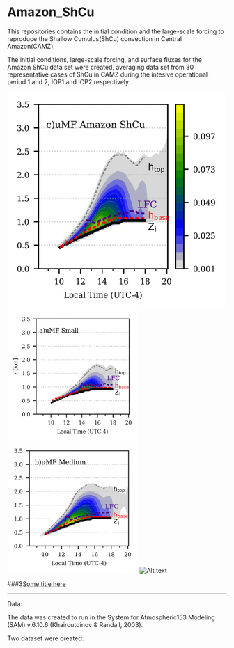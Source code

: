 # Amazon_ShCu

This repositories contains the initial 
condition and the large-scale forcing 
to reproduce the Shallow Cumulus(ShCu)
convection in Central Amazon(CAMZ). 

The initial conditions, large-scale forcing, and surface 
fluxes for the Amazon ShCu data set were created, 
averaging data set from 30 representative 
cases of ShCu in CAMZ during the intesive operational period 1 and 2, IOP1 and IOP2 
respectively.

<img src="fig/mass_flux_2d_ca_sh.png" alt="Alt text" title="Optional title" width="500" height="500" >
<img src="fig/mass_flux_2d_small.png" alt="Alt text" title="Optional title" width="300" height="300" >
<img src="fig/mass_flux_2d_medium.png" alt="Alt text" title="Optional title" width="300" height="300" >
<img src="fig/mass_flux_2d_large.png" alt="Alt text" title="Optional title" width="300" height="300" >



###3[Some title here](fig/mass_flux_2d_ca_sh.pdf)
_____________________________________________________________
Data:

The data  was created to run in
the System for Atmospheric153
Modeling (SAM) v.6.10.6 (Khairoutdinov & Randall, 2003).

Two dataset were created: 
